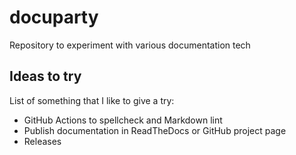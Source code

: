 # docuparty
Repository to experiment with various documentation tech

## Ideas to try
List of something that I like to give a try:

* GitHub Actions to spellcheck and Markdown lint
* Publish documentation in ReadTheDocs or GitHub project page
* Releases
